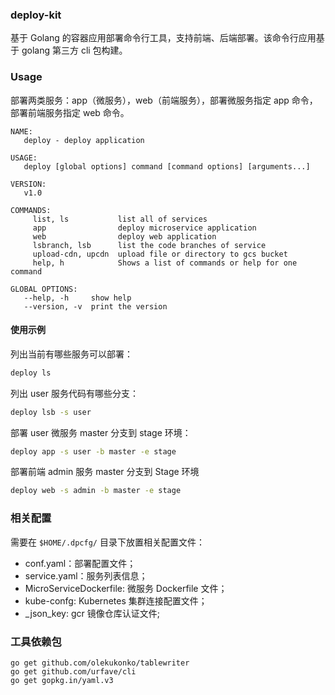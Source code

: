 ### deploy-kit
基于 Golang 的容器应用部署命令行工具，支持前端、后端部署。该命令行应用基于 golang 第三方 cli 包构建。

### Usage
部署两类服务：app（微服务），web（前端服务），部署微服务指定 app 命令，部署前端服务指定 web 命令。
```
NAME:
   deploy - deploy application

USAGE:
   deploy [global options] command [command options] [arguments...]

VERSION:
   v1.0

COMMANDS:
     list, ls           list all of services
     app                deploy microservice application
     web                deploy web application
     lsbranch, lsb      list the code branches of service
     upload-cdn, upcdn  upload file or directory to gcs bucket
     help, h            Shows a list of commands or help for one command

GLOBAL OPTIONS:
   --help, -h     show help
   --version, -v  print the version
```

#### 使用示例
列出当前有哪些服务可以部署：
```bash
deploy ls
```
列出 user 服务代码有哪些分支：
```bash
deploy lsb -s user
```
部署 user 微服务 master 分支到 stage 环境：
```bash
deploy app -s user -b master -e stage
```

部署前端 admin 服务 master 分支到 Stage 环境
```bash
deploy web -s admin -b master -e stage
```

### 相关配置
需要在 `$HOME/.dpcfg/` 目录下放置相关配置文件：
- conf.yaml：部署配置文件；
- service.yaml：服务列表信息；
- MicroServiceDockerfile: 微服务 Dockerfile 文件；
- kube-confg: Kubernetes 集群连接配置文件；
- _json_key: gcr 镜像仓库认证文件;
### 工具依赖包
```
go get github.com/olekukonko/tablewriter
go get github.com/urfave/cli
go get gopkg.in/yaml.v3
```

